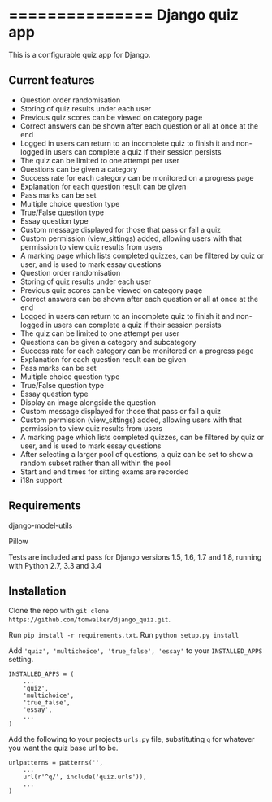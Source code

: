 ===============
Django quiz app
===============

This is a configurable quiz app for Django.

Current features
----------------
* Question order randomisation
* Storing of quiz results under each user
* Previous quiz scores can be viewed on category page
* Correct answers can be shown after each question or all at once at the end
* Logged in users can return to an incomplete quiz to finish it and non-logged in users can complete a quiz if their session persists
* The quiz can be limited to one attempt per user
* Questions can be given a category
* Success rate for each category can be monitored on a progress page
* Explanation for each question result can be given
* Pass marks can be set
* Multiple choice question type
* True/False question type
* Essay question type
* Custom message displayed for those that pass or fail a quiz
* Custom permission (view_sittings) added, allowing users with that permission to view quiz results from users
* A marking page which lists completed quizzes, can be filtered by quiz or user, and is used to mark essay questions
* Question order randomisation
* Storing of quiz results under each user
* Previous quiz scores can be viewed on category page
* Correct answers can be shown after each question or all at once at the end
* Logged in users can return to an incomplete quiz to finish it and non-logged in users can complete a quiz if their session persists
* The quiz can be limited to one attempt per user
* Questions can be given a category and subcategory
* Success rate for each category can be monitored on a progress page
* Explanation for each question result can be given
* Pass marks can be set
* Multiple choice question type
* True/False question type
* Essay question type
* Display an image alongside the question
* Custom message displayed for those that pass or fail a quiz
* Custom permission (view_sittings) added, allowing users with that permission to view quiz results from users
* A marking page which lists completed quizzes, can be filtered by quiz or user, and is used to mark essay questions
* After selecting a larger pool of questions, a quiz can be set to show a random subset rather than all within the pool
* Start and end times for sitting exams are recorded
* i18n support


Requirements
------------
django-model-utils

Pillow

Tests are included and pass for Django versions 1.5, 1.6, 1.7 and 1.8, running with Python 2.7, 3.3 and 3.4

Installation
------------
Clone the repo with `git clone https://github.com/tomwalker/django_quiz.git`.

Run `pip install -r requirements.txt`.
Run `python setup.py install`

Add `'quiz', 'multichoice', 'true_false', 'essay'` to your `INSTALLED_APPS` setting.

    INSTALLED_APPS = (
        ...
        'quiz',
        'multichoice',
        'true_false',
	    'essay',
        ...
    )

Add the following to your projects `urls.py` file, substituting `q` for whatever you want the quiz base url to be.

    urlpatterns = patterns('',
        ...
        url(r'^q/', include('quiz.urls')),
    	...
    )

